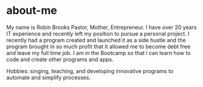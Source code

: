# about-me
My name is Robin Brooks
Pastor, Mother, Entrepreneur.  I have over 20 years IT experience and recently left my position to pursue a personal project.  I recently had a program created and launched it as a side hustle and the program brought in so much profit that it allowed me to become debt free and leave my full time job.
I am in the Bootcamp so that i can learn how to code and create other programs and apps.

Hobbies:
singing, teaching, and developing innovative programs to automate and simplify processes.